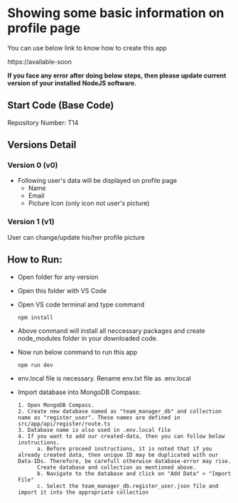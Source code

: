 # Showing some basic information on profile page

You can use below link to know how to create this app

https://available-soon

**If you face any error after doing below steps, then please update current version of your installed NodeJS software.**

## Start Code (Base Code)

Repository Number: T14

## Versions Detail

### Version 0 (v0)

- Following user's data will be displayed on profile page
  - Name
  - Email
  - Picture Icon (only icon not user's picture)

### Version 1 (v1)

User can change/update his/her profile picture

## How to Run:

- Open folder for any version
- Open this folder with VS Code
- Open VS code terminal and type command

      npm install

- Above command will install all neccessary packages and create node_modules folder in your downloaded code.

- Now run below command to run this app

      npm run dev

- env.local file is necessary. Rename env.txt file as .env.local

- Import database into MongoDB Compass:

      1. Open MongoDB Compass.
      2. Create new database named as "team_manager_db" and collection name as "register_user". These names are defined in src/app/api/register/route.ts
      3. Database name is also used in .env.local file
      4. If you want to add our created-data, then you can follow below instructions.
            a. Before proceed instructions, it is noted that if you already created data, then unique ID may be duplicated with our Data-IDs. Therefore, be carefull otherwise database-error may rise.
            Create database and collection as mentioned above.
            b. Navigate to the database and click on "Add Data" > "Import File"
            c. Select the team_manager_db.register_user.json file and import it into the appropriate collection

